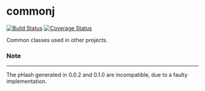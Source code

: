 commonj
=======
[![Build Status](https://travis-ci.org/dozedoff/commonj.png?branch=master)](https://travis-ci.org/dozedoff/commonj) [![Coverage Status](https://coveralls.io/repos/dozedoff/commonj/badge.png?branch=master)](https://coveralls.io/r/dozedoff/commonj?branch=master)

Common classes used in other projects.

### Note
------
The pHash generated in 0.0.2 and 0.1.0 are incompatible, due to a faulty implementation.